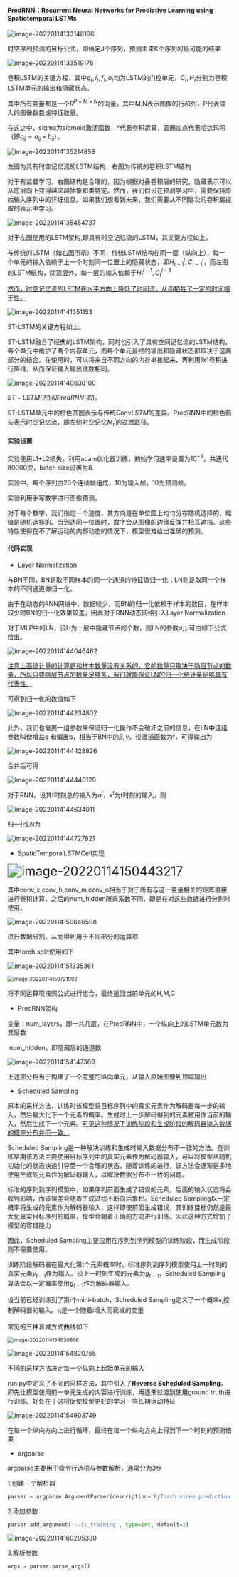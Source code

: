 #### PredRNN：Recurrent Neural Networks for Predictive Learning using Spatiotemporal LSTMs

![image-20220114133148196](C:\Users\dyh20200207\AppData\Roaming\Typora\typora-user-images\image-20220114133148196.png)

时空序列预测的目标公式，即给定J个序列，预测未来K个序列的最可能的结果

![image-20220114133519176](C:\Users\dyh20200207\AppData\Roaming\Typora\typora-user-images\image-20220114133519176.png)

卷积LSTM的关键方程，其中$g_t,i_t,f_t,o_t$均为LSTM的门控单元，$C_t,H_t$分别为卷积LSTM单元的输出和隐藏状态。

其中所有变量都是一个$R^{P \times M\times N}$的向量，其中M,N表示图像的行和列，P代表输入的图像数目或特征数量。

在这之中，sigma为sigmoid激活函数，*代表卷积运算，圆圈加点代表哈达玛积（即$c_{ij} = a_{ij}\times b_{ij}$）。

![image-20220114135214858](C:\Users\dyh20200207\AppData\Roaming\Typora\typora-user-images\image-20220114135214858.png)

左图为具有时空记忆流的LSTM结构，右图为传统的卷积LSTM结构

对于有监督学习，右图结构是合理的，因为根据对叠卷积层的研究，隐藏表示可以从底层向上变得越来越抽象和类特定。然而，我们假设在预测学习中，需要保持原始输入序列中的详细信息。如果我们想看到未来，我们需要从不同层次的卷积层提取的表示中学习。

![image-20220114135454737](C:\Users\dyh20200207\AppData\Roaming\Typora\typora-user-images\image-20220114135454737.png)

对于左图使用的LSTM架构,即具有时空记忆流的LSTM，其关键方程如上。

与传统的LSTM（如右图所示）不同，传统LSTM结构在同一层（纵向上），每一个单元的输入依赖于上一个时刻同一位置上的隐藏状态，即$H_{t-1}^{l},C_{t-1}^{l}$，而左图的LSTM结构，除顶层外，每一层的输入依赖于$H_{t}^{l-1},C_{t}^{l-1}$

<u>然而，时空记忆流的LSTM在水平方向上降低了时间流，从而牺牲了一定的时间相干性。</u>

![image-20220114141351153](C:\Users\dyh20200207\AppData\Roaming\Typora\typora-user-images\image-20220114141351153.png)

ST-LSTM的关键方程如上。

ST-LSTM融合了经典的LSTM架构，同时也引入了具有空间记忆流的LSTM结构，每个单元中维护了两个内存单元，而每个单元最终的输出和隐藏状态都取决于这两部分的结合。在使用时，可以将来自不同方向的内存串接起来，再利用1x1卷积进行降维，从而保证输入输出维数相同。

![image-20220114140830100](C:\Users\dyh20200207\AppData\Roaming\Typora\typora-user-images\image-20220114140830100.png)

$ST-LSTM(左)和PredRNN(右)$。

ST-LSTM单元中的橙色圆圈表示与传统$ConvLSTM$的差异。PredRNN中的橙色箭头表示时空记忆流，即左侧时空记忆$M_{t}^{l}$的过渡路径。

#### 实验设置

实验使用L1+L2损失，利用adam优化器训练，初始学习速率设置为$10^{-3}$，共迭代80000次，batch size设置为8.

实验中，每个序列由20个连续帧组成，10为输入帧，10为预测帧。

实验利用手写数字进行图像预测。

对于每个数字，我们指定一个速度，其方向是在单位圆上均匀分布随机选择的，幅值是随机选择的。当到达同一位置时，数字会从图像的边缘反弹并相互遮挡。这些特性使得在不了解运动的内部动态的情况下，模型很难给出准确的预测。

#### 代码实现

- Layer Normalization

与BN不同，BN是取不同样本的同一个通道的特征做归一化；LN则是取同一个样本的不同通道做归一化。

由于在动态的RNN网络中，数据较少，而BN的归一化依赖于样本的数目，在样本较少时BN的归一化效果较差，因此对于RNN动态网络引入Layer Normalization

对于MLP中的LN，设H为一层中隐藏节点的个数，则LN的参数$\sigma,\mu$可由如下公式给出。

![image-20220114144046462](C:\Users\dyh20200207\AppData\Roaming\Typora\typora-user-images\image-20220114144046462.png)

<u>注意上面统计量的计算是和样本数量没有关系的，它的数量只取决于隐层节点的数量，所以只要隐层节点的数量足够多，我们就能保证LN的归一化统计量足够具有代表性。</u>

可得到归一化的数值如下

![image-20220114144234802](C:\Users\dyh20200207\AppData\Roaming\Typora\typora-user-images\image-20220114144234802.png)

此外，我们也需要一组参数来保证归一化操作不会破坏之前的信息，在LN中这组参数叫做增益g 和偏置b，相当于BN中的$\beta,\gamma$。设激活函数为f，可得输出为

![image-20220114144428826](C:\Users\dyh20200207\AppData\Roaming\Typora\typora-user-images\image-20220114144428826.png)

合并后可得

![image-20220114144440129](C:\Users\dyh20200207\AppData\Roaming\Typora\typora-user-images\image-20220114144440129.png)

对于RNN，设其t时刻总的输入为$a^t$，$x^t$为t时刻的输入，则

![image-20220114144634011](C:\Users\dyh20200207\AppData\Roaming\Typora\typora-user-images\image-20220114144634011.png)

归一化LN为

![image-20220114144727821](C:\Users\dyh20200207\AppData\Roaming\Typora\typora-user-images\image-20220114144727821.png)

- SpatioTemporalLSTMCell实现

<img src="C:\Users\dyh20200207\AppData\Roaming\Typora\typora-user-images\image-20220114150443217.png" alt="image-20220114150443217" style="zoom:200%;" />

其中conv_x,conv_h,conv_m,conv_o相当于对于所有与这一变量相关的矩阵直接进行卷积计算，之后的num_hidden所乘系数不同，即是在对这些数据进行分割时使用。

![image-20220114150646598](C:\Users\dyh20200207\AppData\Roaming\Typora\typora-user-images\image-20220114150646598.png)

进行数据分割，从而得到用于不同部分的运算项

其中torch.split使用如下

![image-20220114151335361](C:\Users\dyh20200207\AppData\Roaming\Typora\typora-user-images\image-20220114151335361.png)

<img src="C:\Users\dyh20200207\AppData\Roaming\Typora\typora-user-images\image-20220114150721992.png" alt="image-20220114150721992" style="zoom: 80%;" />

将不同运算项按照公式进行组合，最终返回当前单元的H,M,C

- PredRNN架构

变量：num_layers，即一共几层，在PredRNN中，一个纵向上的LSTM单元数为其层数

​			num_hidden，即隐藏层的通道数

![image-20220114154147369](C:\Users\dyh20200207\AppData\Roaming\Typora\typora-user-images\image-20220114154147369.png)

上述部分相当于构建了一个完整的纵向单元，从输入原始图像到顶端输出

- Scheduled Sampling

原本的采样方法，训练时该模型将目标序列中的真实元素作为解码器每一步的输入，然后最大化下一个元素的概率。生成时上一步解码得到的元素被用作当前的输入，然后生成下一个元素。<u>可见这种情况下训练阶段和生成阶段的解码器输入数据的概率分布并不一致。</u>

Scheduled Sampling是一种解决训练和生成时输入数据分布不一致的方法。在训练早期该方法主要使用目标序列中的真实元素作为解码器输入，可以将模型从随机初始化的状态快速引导至一个合理的状态。随着训练的进行，该方法会逐渐更多地使用生成的元素作为解码器输入，以解决数据分布不一致的问题。

标准的序列到序列模型中，如果序列前面生成了错误的元素，后面的输入状态将会收到影响，而该误差会随着生成过程不断向后累积。Scheduled Sampling以一定概率将生成的元素作为解码器输入，这样即使前面生成错误，其训练目标仍然是最大化真实目标序列的概率，模型会朝着正确的方向进行训练。因此这种方式增加了模型的容错能力

因此，Scheduled Sampling主要应用在序列到序列模型的训练阶段，而生成阶段则不需要使用。

训练阶段解码器在最大化第t个元素概率时，标准序列到序列模型使用上一时刻的真实元素$y_{t−1}$作为输入。设上一时刻生成的元素为$g_{t−1}$，Scheduled Sampling算法会以一定概率使用$g_{t−1}$作为解码器输入。

设当前已经训练到了第i个mini-batch，Scheduled Sampling定义了一个概率$ϵ_i$控制解码器的输入。$ϵ_i$是一个随着i增大而衰减的变量

常见的三种衰减方式曲线如下

<img src="C:\Users\dyh20200207\AppData\Roaming\Typora\typora-user-images\image-20220114154630866.png" alt="image-20220114154630866" style="zoom:80%;" />

![image-20220114154820755](C:\Users\dyh20200207\AppData\Roaming\Typora\typora-user-images\image-20220114154820755.png)

不同的采样方法决定每一个纵向上起始单元的输入

run.py中定义了不同的采样方法，其中引入了**Reverse Scheduled Sampling**，即先让模型使用前一单元生成的内容进行训练，再逐渐过渡到使用ground truth进行训练。好处在于这将促使模型更好的学习一些长期运动特征

![image-20220114154903749](C:\Users\dyh20200207\AppData\Roaming\Typora\typora-user-images\image-20220114154903749.png)

在每一个纵向方向上进行循环，最终在每一个纵向方向上得到下一个时刻的预测结果

- argparse

argparse主要用于命令行选项与参数解析，通常分为3步

1.创建一个解析器

```python
parser = argparse.ArgumentParser(description='PyTorch video prediction model - PredRNN')
```

2.添加参数

```python
parser.add_argument('--is_training', type=int, default=1)
```

![image-20220114160205330](C:\Users\dyh20200207\AppData\Roaming\Typora\typora-user-images\image-20220114160205330.png)

3.解析参数

```python
args = parser.parse_args()
```